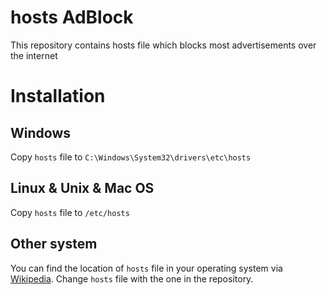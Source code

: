 # hosts AdBlock

This repository contains hosts file which blocks most advertisements over the internet

# Installation

## Windows
Copy `hosts` file to `C:\Windows\System32\drivers\etc\hosts`

## Linux & Unix & Mac OS
Copy `hosts` file to `/etc/hosts`

## Other system
You can find the location of `hosts` file in your operating system via [Wikipedia](https://en.wikipedia.org/wiki/Hosts_\(file\)#Location_in_the_file_system). Change `hosts` file with the one in the repository.

